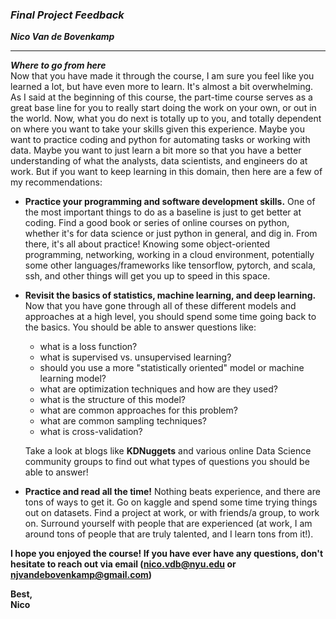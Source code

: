 ### ***Final Project Feedback***

***Nico Van de Bovenkamp***

***

***Where to go from here***  
Now that you have made it through the course, I am sure you feel like you learned a lot, but have even more to learn. It's almost a bit overwhelming. As I said at the beginning of this course, the part-time course serves as a great base line for you to really start doing the work on your own, or out in the world. Now, what you do next is totally up to you, and totally dependent on where you want to take your skills given this experience. Maybe you want to practice coding and python for automating tasks or working with data. Maybe you want to just learn a bit more so that you have a better understanding of what the analysts, data scientists, and engineers do at work. But if you want to keep learning in this domain, then here are a few of my recommendations:  

* **Practice your programming and software development skills.**  One of the most important things to do as a baseline is just to get better at coding. Find a good book or series of online courses on python, whether it's for data science or just python in general, and dig in. From there, it's all about practice! Knowing some object-oriented programming, networking, working in a cloud environment, potentially some other languages/frameworks like tensorflow, pytorch, and scala, ssh, and other things will get you up to speed in this space.

* **Revisit the basics of statistics, machine learning, and deep learning.** Now that you have gone through all of these different models and approaches at a high level, you should spend some time going back to the basics. You should be able to answer questions like:   
    - what is a loss function?
    - what is supervised vs. unsupervised learning?
    - should you use a more "statistically oriented" model or machine learning model?
    - what are optimization techniques and how are they used?
    - what is the structure of this model?
    - what are common approaches for this problem?
    - what are common sampling techniques?
    - what is cross-validation?  

    Take a look at blogs like **KDNuggets** and various online Data Science community groups to find out what types of questions you should be able to answer!

* **Practice and read all the time!** Nothing beats experience, and there are tons of ways to get it. Go on kaggle and spend some time trying things out on datasets. Find a project at work, or with friends/a group, to work on. Surround yourself with people that are experienced (at work, I am around tons of people that are truly talented, and I learn tons from it!).

**I hope you enjoyed the course! If you have ever have any questions, don't hesitate to reach out via email (nico.vdb@nyu.edu or njvandebovenkamp@gmail.com)**  

**Best,  
Nico**
